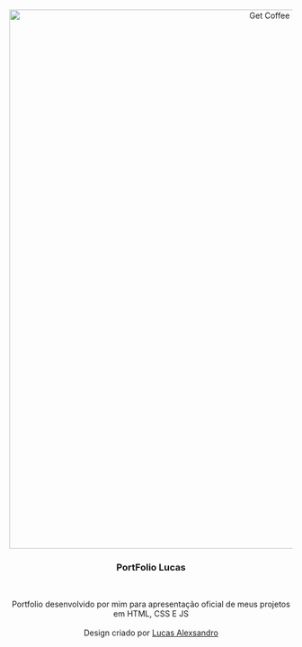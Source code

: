 <br />
<p align="center">
    <img src="https://i.imgur.com/Lnn09o2.png" alt="Get Coffee Design" width="960">

  <h3 align="center">PortFolio Lucas</h3>
 <br />
  <p align="center">
     Portfolio desenvolvido por mim para apresentação oficial de meus projetos
    em HTML, CSS E JS
       <br />
    <br />
    Design criado por <a href="https://www.linkedin.com/in/lucasalexsandro/">Lucas Alexsandro</a>

  </p>
</p>


